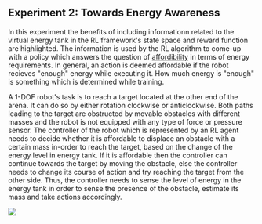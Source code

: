 ## Experiment 2: Towards Energy Awareness
In this experiment the benefits of including informationn related to the virtual energy tank in the RL framework's state space and reward function are highlighted. The information is used by the RL algorithm to come-up with a policy which answers the question of [affordibility](https://www.frontiersin.org/articles/10.3389/fnint.2018.00006/full) in terms of energy requirements. In general, an action is deemed affordable if the robot recieves "enough" energy while executing it. How much energy is "enough" is something which is determined while training.  

A 1-DOF robot's task is to reach a target located at the other end of the arena. It can do so by either rotation clockwise or anticlockwise. Both paths leading to the target are obstructed by movable obstacles with different masses and the robot is not equipped with any type of force or pressure sensor. The controller of the robot which is represented by an RL agent needs to decide whether it is affordable to displace an obstacle with a certain mass in-order to reach the target, based on the change of the energy level in energy tank. If it is affordable then the controller can continue towards the target by moving the obstacle, else the controller needs to change its course of action and try reaching the target from the other side. Thus, the controller needs to sense the level of energy in the energy tank in order to sense the presence of the obstacle, estimate its mass and take actions accordingly.


![](imgs/reacher_1dof.gif)
